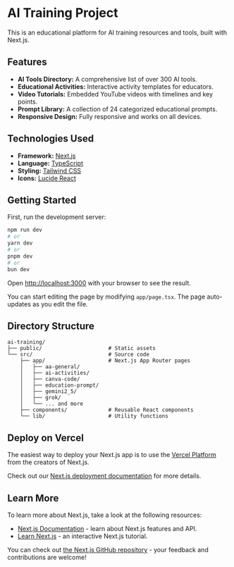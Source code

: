 # AI Training Project

This is an educational platform for AI training resources and tools, built with Next.js.

## Features

*   **AI Tools Directory:** A comprehensive list of over 300 AI tools.
*   **Educational Activities:** Interactive activity templates for educators.
*   **Video Tutorials:** Embedded YouTube videos with timelines and key points.
*   **Prompt Library:** A collection of 24 categorized educational prompts.
*   **Responsive Design:** Fully responsive and works on all devices.

## Technologies Used

*   **Framework:** [Next.js](https://nextjs.org/)
*   **Language:** [TypeScript](https://www.typescriptlang.org/)
*   **Styling:** [Tailwind CSS](https://tailwindcss.com/)
*   **Icons:** [Lucide React](https://lucide.dev/)

## Getting Started

First, run the development server:

```bash
npm run dev
# or
yarn dev
# or
pnpm dev
# or
bun dev
```

Open [http://localhost:3000](http://localhost:3000) with your browser to see the result.

You can start editing the page by modifying `app/page.tsx`. The page auto-updates as you edit the file.

## Directory Structure

```
ai-training/
├── public/                     # Static assets
└── src/                        # Source code
    ├── app/                    # Next.js App Router pages
    │   ├── aa-general/
    │   ├── ai-activities/
    │   ├── canva-code/
    │   ├── education-prompt/
    │   ├── gemini2_5/
    │   ├── grok/
    │   └── ... and more
    ├── components/             # Reusable React components
    └── lib/                    # Utility functions
```

## Deploy on Vercel

The easiest way to deploy your Next.js app is to use the [Vercel Platform](https://vercel.com/new?utm_medium=default-template&filter=next.js&utm_source=create-next-app&utm_campaign=create-next-app-readme) from the creators of Next.js.

Check out our [Next.js deployment documentation](https://nextjs.org/docs/app/building-your-application/deploying) for more details.

## Learn More

To learn more about Next.js, take a look at the following resources:

- [Next.js Documentation](https://nextjs.org/docs) - learn about Next.js features and API.
- [Learn Next.js](https://nextjs.org/learn) - an interactive Next.js tutorial.

You can check out [the Next.js GitHub repository](https://github.com/vercel/next.js) - your feedback and contributions are welcome!